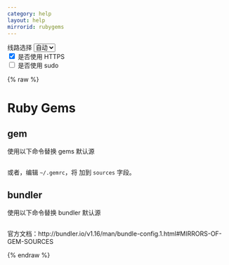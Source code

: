 ```yaml
---
category: help
layout: help
mirrorid: rubygems
---
```


<!-- 本 markdown 从 tuna/mirrorz-help-ng 自动生成，如需修改请参阅该仓库 -->

<style>.z-help tmpl { display: none }</style>

<div class="z-wrap">
    <form class="z-form z-global" onchange="form_update(null)" onsubmit="return false">
        <div>
            <label for="e0a5cecb">线路选择</label>
            <select id="e0a5cecb" name="host">
                <option selected="selected" value="{{ site.url }}">自动</option>
                <option value="{{ site.urlv4 }}">IPv4</option>
                <option value="{{ site.urlv6 }}">IPv6</option>
            </select>
        </div>
        <div>
            <input id="144d763c" name="_scheme" type="checkbox" checked>
            <label for="144d763c">是否使用 HTTPS</label>
        </div>
        <div>
            <input id="4659e7da" name="_sudo" type="checkbox">
            <label for="4659e7da">是否使用 sudo</label>
        </div>
    </form>
</div>
{% raw %}
<div class="z-help"><h1>Ruby Gems</h1>
<h2>gem</h2>
<p>使用以下命令替换 gems 默认源</p>
<div class="z-wrap"><form class="z-form" onchange="form_update(event)" onsubmit="return false"></form><pre class="z-code"></pre></div><tmpl z-lang="bash">
# 添加镜像源并移除默认源
gem sources --add {{endpoint}}/ --remove https://rubygems.org/
# 列出已有源
gem sources -l
# 应该只有镜像源一个
</tmpl>
<p>或者，编辑 <code>~/.gemrc</code>，将 <span class="z-wrap"><code class="z-code"></code></span><tmpl z-inline="">{{endpoint}}/</tmpl> 加到 <code>sources</code> 字段。</p>
<h2>bundler</h2>
<p>使用以下命令替换 bundler 默认源</p>
<div class="z-wrap"><form class="z-form" onchange="form_update(event)" onsubmit="return false"></form><pre class="z-code"></pre></div><tmpl z-lang="bash">
bundle config mirror.https://rubygems.org {{endpoint}}
</tmpl>
<p>官方文档：http://bundler.io/v1.16/man/bundle-config.1.html#MIRRORS-OF-GEM-SOURCES</p><script id="z-config" type="application/x-mirrorz-help">eyJfIjogIlJ1YnkgR2VtcyIsICJibG9jayI6IFsicnVieWdlbXMiXSwgImlucHV0Ijoge30sICJuYW1lIjogInJ1YnlnZW1zIn0=</script>
</div>

{% endraw %}

<script src="/static/js/mustache.min.js?{{ site.data['hash'] }}"></script>
<script src="/static/js/zdocs.js?{{ site.data['hash'] }}"></script>
